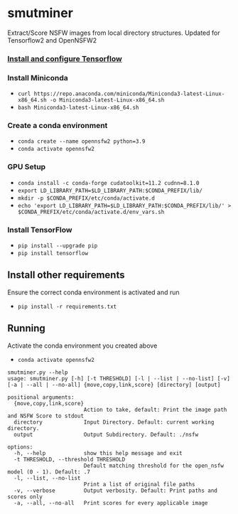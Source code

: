 # smutminer

Extract/Score NSFW images from local directory structures. Updated for Tensorflow2 and OpenNSFW2

### [Install and configure Tensorflow](https://www.tensorflow.org/install/pip#ubuntu_1804_cuda_101)

### Install Miniconda
- `curl https://repo.anaconda.com/miniconda/Miniconda3-latest-Linux-x86_64.sh -o Miniconda3-latest-Linux-x86_64.sh`
- `bash Miniconda3-latest-Linux-x86_64.sh`

### Create a conda environment

- `conda create --name opennsfw2 python=3.9`
- `conda activate opennsfw2`

### GPU Setup

- `conda install -c conda-forge cudatoolkit=11.2 cudnn=8.1.0`
- `export LD_LIBRARY_PATH=$LD_LIBRARY_PATH:$CONDA_PREFIX/lib/`
- `mkdir -p $CONDA_PREFIX/etc/conda/activate.d`
- `echo 'export LD_LIBRARY_PATH=$LD_LIBRARY_PATH:$CONDA_PREFIX/lib/' > $CONDA_PREFIX/etc/conda/activate.d/env_vars.sh`

### Install TensorFlow

- `pip install --upgrade pip`
- `pip install tensorflow`

## Install other requirements

Ensure the correct conda environment is activated and run

- `pip install -r requirements.txt`

## Running

Activate the conda environment you created above

- `conda activate opennsfw2`

```
smutminer.py --help
usage: smutminer.py [-h] [-t THRESHOLD] [-l | --list | --no-list] [-v] [-a | --all | --no-all] {move,copy,link,score} [directory] [output]

positional arguments:
  {move,copy,link,score}
                        Action to take, default: Print the image path and NSFW Score to stdout
  directory             Input Directory. Default: current working directory.
  output                Output Subdirectory. Default: ./nsfw

options:
  -h, --help            show this help message and exit
  -t THRESHOLD, --threshold THRESHOLD
                        Default matching threshold for the open_nsfw model (0 - 1). Default: .7
  -l, --list, --no-list
                        Print a list of original file paths
  -v, --verbose         Output verbosity. Default: Print paths and scores only
  -a, --all, --no-all   Print scores for every applicable image
```
